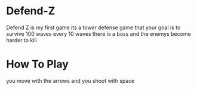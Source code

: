# Defend-Z
Defend Z is my first game its a tower defense game that
your goal is to survive 100 waves every 10 waves there is a boss 
and the enemys become harder to kill

# How To Play
you move with the arrows and you shoot with space

